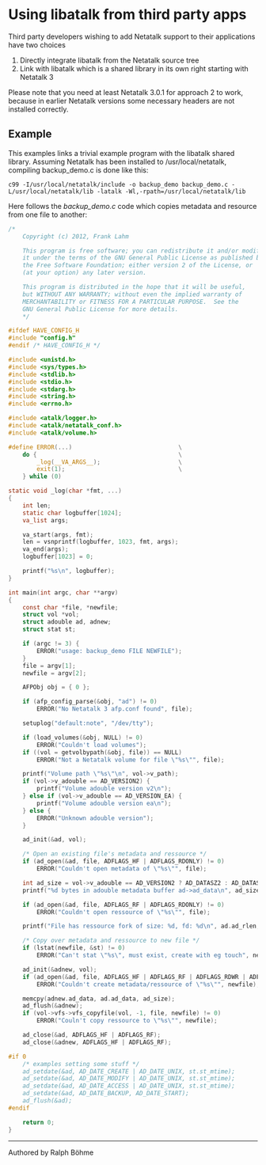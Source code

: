 # Using libatalk from third party apps

Third party developers wishing to add Netatalk support to their applications have two choices

1. Directly integrate libatalk from the Netatalk source tree
2. Link with libatalk which is a shared library in its own right
   starting with Netatalk 3

Please note that you need at least Netatalk 3.0.1 for approach 2 to work,
because in earlier Netatalk versions some necessary headers are not installed correctly.

## Example

This examples links a trivial example program with the libatalk shared library.
Assuming Netatalk has been installed to /usr/local/netatalk, compiling backup_demo.c is done like this:

```shell
c99 -I/usr/local/netatalk/include -o backup_demo backup_demo.c -L/usr/local/netatalk/lib -latalk -Wl,-rpath=/usr/local/netatalk/lib
```

Here follows the *backup_demo.c* code which copies metadata and resource from one file to another:

```c
/*
    Copyright (c) 2012, Frank Lahm 

    This program is free software; you can redistribute it and/or modify
    it under the terms of the GNU General Public License as published by
    the Free Software Foundation; either version 2 of the License, or
    (at your option) any later version.

    This program is distributed in the hope that it will be useful,
    but WITHOUT ANY WARRANTY; without even the implied warranty of
    MERCHANTABILITY or FITNESS FOR A PARTICULAR PURPOSE.  See the
    GNU General Public License for more details.
    */

#ifdef HAVE_CONFIG_H
#include "config.h"
#endif /* HAVE_CONFIG_H */

#include <unistd.h>
#include <sys/types.h>
#include <stdlib.h>
#include <stdio.h>
#include <stdarg.h>
#include <string.h>
#include <errno.h>

#include <atalk/logger.h>
#include <atalk/netatalk_conf.h>
#include <atalk/volume.h>

#define ERROR(...)                              \
    do {                                        \
        _log(__VA_ARGS__);                      \
        exit(1);                                \
    } while (0)

static void _log(char *fmt, ...)
{
    int len;
    static char logbuffer[1024];
    va_list args;

    va_start(args, fmt);
    len = vsnprintf(logbuffer, 1023, fmt, args);
    va_end(args);
    logbuffer[1023] = 0;

    printf("%s\n", logbuffer);
}

int main(int argc, char **argv)
{
    const char *file, *newfile;
    struct vol *vol;
    struct adouble ad, adnew;
    struct stat st;

    if (argc != 3) {
        ERROR("usage: backup_demo FILE NEWFILE");
    }
    file = argv[1];
    newfile = argv[2];

    AFPObj obj = { 0 };

    if (afp_config_parse(&obj, "ad") != 0)
        ERROR("No Netatalk 3 afp.conf found", file);

    setuplog("default:note", "/dev/tty");

    if (load_volumes(&obj, NULL) != 0)
        ERROR("Couldn't load volumes");
    if ((vol = getvolbypath(&obj, file)) == NULL)
        ERROR("Not a Netatalk volume for file \"%s\"", file);

    printf("Volume path \"%s\"\n", vol->v_path);
    if (vol->v_adouble == AD_VERSION2) {
        printf("Volume adouble version v2\n");
    } else if (vol->v_adouble == AD_VERSION_EA) {
        printf("Volume adouble version ea\n");
    } else {
        ERROR("Unknown adouble version");
    }

    ad_init(&ad, vol);

    /* Open an existing file's metadata and ressource */
    if (ad_open(&ad, file, ADFLAGS_HF | ADFLAGS_RDONLY) != 0)
        ERROR("Couldn't open metadata of \"%s\"", file);

    int ad_size = vol->v_adouble == AD_VERSION2 ? AD_DATASZ2 : AD_DATASZ_EA;
    printf("%d bytes in adouble metadata buffer ad->ad_data\n", ad_size);

    if (ad_open(&ad, file, ADFLAGS_RF | ADFLAGS_RDONLY) != 0)
        ERROR("Couldn't open ressource of \"%s\"", file);

    printf("File has ressource fork of size: %d, fd: %d\n", ad.ad_rlen, ad_reso_fileno(&ad));

    /* Copy over metadata and ressource to new file */
    if (lstat(newfile, &st) != 0)
        ERROR("Can't stat \"%s\", must exist, create with eg touch", newfile);

    ad_init(&adnew, vol);
    if (ad_open(&ad, file, ADFLAGS_HF | ADFLAGS_RF | ADFLAGS_RDWR | ADFLAGS_CREATE) != 0)
        ERROR("Couldn't create metadata/ressource of \"%s\"", newfile);

    memcpy(adnew.ad_data, ad.ad_data, ad_size);
    ad_flush(&adnew);
    if (vol->vfs->vfs_copyfile(vol, -1, file, newfile) != 0)
        ERROR("Couln't copy ressource to \"%s\"", newfile);

    ad_close(&ad, ADFLAGS_HF | ADFLAGS_RF);
    ad_close(&adnew, ADFLAGS_HF | ADFLAGS_RF);

#if 0
    /* examples setting some stuff */
    ad_setdate(&ad, AD_DATE_CREATE | AD_DATE_UNIX, st.st_mtime);
    ad_setdate(&ad, AD_DATE_MODIFY | AD_DATE_UNIX, st.st_mtime);
    ad_setdate(&ad, AD_DATE_ACCESS | AD_DATE_UNIX, st.st_mtime);
    ad_setdate(&ad, AD_DATE_BACKUP, AD_DATE_START);
    ad_flush(&ad);
#endif

    return 0;
}
```

---

Authored by Ralph Böhme
